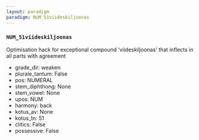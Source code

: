 ```yaml
---
layout: paradigm
paradigm: NUM_51viideskiljoonas
---
```

### ` NUM_51viideskiljoonas `

Optimisation hack for exceptional compound ’viideskiljoonas’ that inflects in all parts with agreement
* grade_dir: weaken
* plurale_tantum: False
* pos: NUMERAL
* stem_diphthong: None
* stem_vowel: None
* upos: NUM
* harmony: back
* kotus_av: None
* kotus_tn: 51
* clitics: False
* possessive: False
